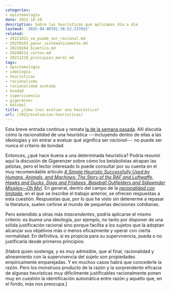 ```yaml
---
categories:
- epistemología
date: 2022-10-28
description: Sobre las heurísticas que aplicamos día a día
lastmod: '2025-04-06T01:38:52.237015'
related:
- 20221021_se_puede_ser_racional.md
- 20250103_ganar_sistematicamente.md
- 20210104_bioetica.md
- 20240514_cortos.md
- 20211210_principios_moral.md
tags:
- epistemología
- ideología
- heurísticas
- racionalismo
- racionalidad acotada
- bondad
- supervivencia
- gigerenzer
- béisbol
title: ¿Cómo (no) evaluar una heurística?
url: /2022/evaluacion-heuristicas/
---
```


Esta breve entrada continua y remata
[la de la semana pasada](/2022/se-puede-ser-racional/).
Allí discutía cómo la _racionalidad_ de una heurística ---incluyendo dentro de ellas a las ideologías y sin entrar a evaluar qué significa ser _racional_--- no puede ser nunca el criterio de bondad.

Entonces, ¿qué hace buena a una determinada heurística? Podría resumir aquí la discusión de Gigerenzer sobre cómo los beisbolistas atrapan las pelotas, pero el lector interesado lo puede consultar por su cuenta en el muy recomendable artículo
[_A Simple Heuristic Successfully Used by Humans, Animals, and Machines: The Story of the RAF and Luftwaffe, Hawks and Ducks, Dogs and Frisbees, Baseball Outfielders and Sidewinder Missiles—Oh My!_](https://onlinelibrary.wiley.com/doi/full/10.1111/tops.12269). En general, dentro del campo de la [_racionalidad con limitada_](https://es.wikipedia.org/wiki/Racionalidad_limitada), en el que se inscribe el trabajo anterior, se ofrecen respuestas a esta cuestión. Respuestas que, por lo que he visto sin detenerme a repasar la literatura, suelen ceñirse al mundo de pequeñas decisiones cotidianas.

Pero extendido a otras más _trascendentes_, podría aplicarse el mismo criterio: es _buena_ una ideología, por ejemplo, no tanto por disponer de una sólida justificación racional sino porque facilita a los sujetos que la adoptan alcanzar sus objetivos más o menos eficazmente y operar con cierta normalidad. En definitiva, si es propicia para su supervivencia, pueda o no justificarla desde primeros principios.

[Habrá quien sostenga, y es muy admisible, que al final, racionalidad y alineamiento con la supervivencia del sujeto son propiedades empíricamente emparejadas. Y en muchos casos habrá que concederle la razón. Pero los monstruos producto de la razón y la sorprendente eficacia de algunas heurísticas muy difícilmente justificables racionalmente ponen muy en cuestión la identificación automática entre razón y aquello que, en el fondo, más nos preocupa.]